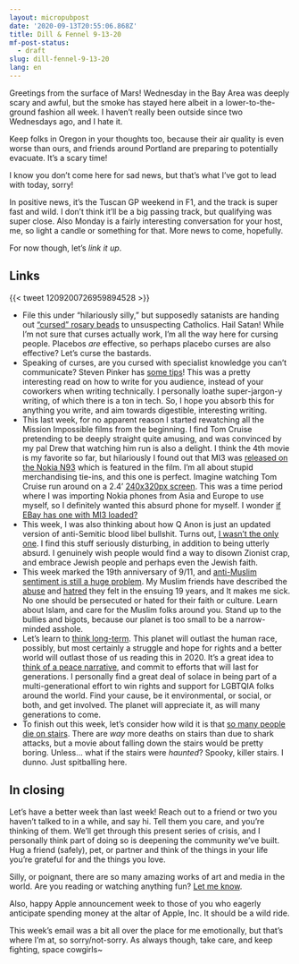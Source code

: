 ```yaml
---
layout: micropubpost
date: '2020-09-13T20:55:06.868Z'
title: Dill & Fennel 9-13-20
mf-post-status:
  - draft
slug: dill-fennel-9-13-20
lang: en
---
```

Greetings from the surface of Mars! Wednesday in the Bay Area was deeply scary and awful, but the smoke has stayed here albeit in a lower-to-the-ground fashion all week. I haven’t really been outside since two Wednesdays ago, and I hate it.

Keep folks in Oregon in your thoughts too, because their air quality is even worse than ours, and friends around Portland are preparing to potentially evacuate. It’s a scary time!

I know you don’t come here for sad news, but that’s what I’ve got to lead with today, sorry!

In positive news, it’s the Tuscan GP weekend in F1, and the track is super fast and wild. I don’t think it’ll be a big passing track, but qualifying was super close. Also Monday is a fairly interesting conversation for your host, me, so light a candle or something for that. More news to come, hopefully.

For now though, let’s _link it up_.

## Links

{{< tweet 1209200726959894528 >}}

- File this under “hilariously silly,” but supposedly satanists are handing out [“cursed” rosary beads](https://www.thesun.co.uk/news/4394932/illuminati-satanists-are-handing-out-of-cursed-rosary-beads-to-unsuspecting-catholics-leaving-them-haunted-by-evil-spirits-warns-chief-exorcist/) to unsuspecting Catholics. Hail Satan! While I’m not sure that curses actually work, I’m all the way here for cursing people. Placebos _are_ effective, so perhaps placebo curses are also effective? Let’s curse the bastards.
- Speaking of curses, are you cursed with specialist knowledge you can’t communicate? Steven Pinker has [some tips](https://fs.blog/2016/03/stephen-pinker-tells-us-why-our-professional-writing-sucks-and-what-to-do/)! This was a pretty interesting read on how to write for you audience, instead of your coworkers when writing technically. I personally loathe super-jargon-y writing, of which there is a ton in tech. So, I hope you absorb this for anything you write, and aim towards digestible, interesting writing. 
- This last week, for no apparent reason I started rewatching all the Mission Impossible films from the beginning. I find Tom Cruise pretending to be deeply straight quite amusing, and was convinced by my pal Drew that watching him run is also a delight. I think the 4th movie is my favorite so far, but hilariously I found out that MI3 was [released on the Nokia N93](https://www.firstpost.com/tech/news-analysis/mission-impossible-3-on-nokia-n93-3549677.html) which is featured in the film. I’m all about stupid merchandising tie-ins, and this one is perfect. Imagine watching Tom Cruise run around on a 2.4’ [240x320px screen](https://www.gsmarena.com/nokia_n93-1551.php). This was a time period where I was importing Nokia phones from Asia and Europe to use myself, so I definitely wanted this absurd phone for myself. I wonder [if EBay has one with MI3 loaded?](https://www.ebay.com/itm/Nokia-N-Series-N93-Silver-Unlocked-Smartphone/143623148929?hash=item21709b5581:g:zTAAAOSwPpZaIEbg)
- This week, I was also thinking about how Q Anon is just an updated version of anti-Semitic blood libel bullshit. Turns out, [I wasn’t the only one](https://www.justsecurity.org/72339/qanon-is-a-nazi-cult-rebranded/). I find this stuff seriously disturbing, in addition to being utterly absurd. I genuinely wish people would find a way to disown Zionist crap, and embrace Jewish people and perhaps even the Jewish faith.
- This week marked the 19th anniversary of 9/11, and [anti-Muslim sentiment is still a huge problem](https://www.opednews.com/articles/American-Muslims-19-years-by-Abdus-Sattar-Ghaza-Activist_Alliances_American-Muslim-Voice_Anti-Muslim-200911-172.html). My Muslim friends have described the [abuse](https://www.theatlantic.com/politics/archive/2012/05/was-there-really-a-post-9-11-backlash-against-muslims/256725/) and [hatred](https://www.pri.org/stories/2016-09-12/data-hate-crimes-against-muslims-increased-after-911) they felt in the ensuing 19 years, and It makes me sick. No one should be persecuted or hated for their faith or culture. Learn about Islam, and care for the Muslim folks around you. Stand up to the bullies and bigots, because our planet is too small to be a narrow-minded asshole.
- Let’s learn to [think long-term](https://blog.longnow.org/02020/07/20/six-ways-to-think-long-term-a-cognitive-toolkit-for-good-ancestors/). This planet will outlast the human race, possibly, but most certainly a struggle and hope for rights and a better world will outlast those of us reading this in 2020. It’s a great idea to [think of a peace narrative](https://charleseisenstein.org/essays/building-a-peace-narrative/), and commit to efforts that will last for generations. I personally find a great deal of solace in being part of a multi-generational effort to win rights and support for LGBTQIA folks around the world. Find your cause, be it environmental, or social, or both, and get involved. The planet will appreciate it, as will many generations to come.
- To finish out this week, let’s consider how wild it is that [so many people die on stairs](http://news.bbc.co.uk/2/hi/health/790609.stm). There are _way_ more deaths on stairs than due to shark attacks, but a movie about falling down the stairs would be pretty boring. Unless... what if the stairs were _haunted_? Spooky, killer stairs. I dunno. Just spitballing here.

## In closing

Let’s have a better week than last week! Reach out to a friend or two you haven’t talked to in a while, and say hi. Tell them you care, and you’re thinking of them. We’ll get through this present series of crisis, and I personally think part of doing so is deepening the community we’ve built. Hug a friend (safely), pet, or partner and think of the things in your life you’re grateful for and the things you love. 

Silly, or poignant, there are so many amazing works of art and media in the world. Are you reading or watching anything fun? [Let me know](mailto:hello@brookshelley.com). 

Also, happy Apple announcement week to those of you who eagerly anticipate spending money at the altar of Apple, Inc. It should be a wild ride.

This week’s email was a bit all over the place for me emotionally, but that’s where I’m at, so sorry/not-sorry. As always though, take care, and keep fighting, space cowgirls~
